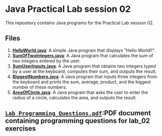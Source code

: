 # Java Practical Lab session 02

This repository contains Java programs for the Practical Lab session 02.

## Files

1. [**HelloWorld.java**](HelloWorld.java): A simple Java program that displays "Hello World!!".
2. [**SumOfTwoIntegers.java**](SumOfTwoIntegers.java): A Java program that calculates the sum of two integers entered by the user.
3. [**SumUserInputs.java**](SumUserInputs.java): A Java program that obtains two integers typed by a user at the keyboard, computes their sum, and outputs the result.
4. [**BiggestNumbers.java**](BiggestNumbers.java): A Java program that inputs three integers from the keyboard and prints the sum, average, product, and the biggest number of these numbers.
5. [**AreaOfCircle.java**](AreaOfCircle.java): A Java program that asks the user to enter the radius of a circle, calculates the area, and outputs the result.

## [`Lab Programming Questions.pdf`](LabProgrammingQuestions.pdf):PDF document containing programming questions for lab_02 exercises
